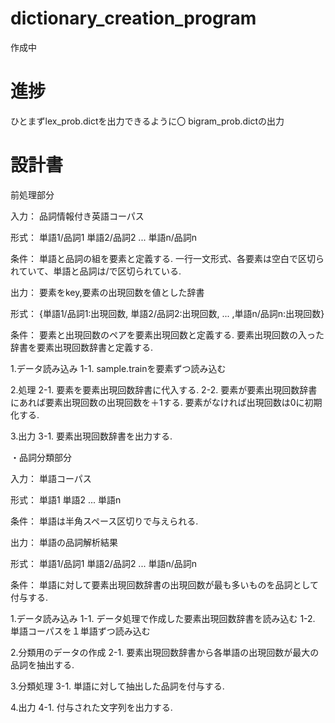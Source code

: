 # dictionary_creation_program
作成中

# 進捗
ひとまずlex_prob.dictを出力できるように〇
bigram_prob.dictの出力

# 設計書
前処理部分

入力：
品詞情報付き英語コーパス

形式：
単語1/品詞1 単語2/品詞2 ... 単語n/品詞n

条件：
単語と品詞の組を要素と定義する.
一行一文形式、各要素は空白で区切られていて、単語と品詞は/で区切られている.

出力：
要素をkey,要素の出現回数を値とした辞書

形式：
{単語1/品詞1:出現回数, 単語2/品詞2:出現回数, ... ,単語n/品詞n:出現回数}

条件：
要素と出現回数のペアを要素出現回数と定義する.
要素出現回数の入った辞書を要素出現回数辞書と定義する.

1.データ読み込み
1-1.
sample.trainを要素ずつ読み込む

2.処理
2-1.
要素を要素出現回数辞書に代入する.
2-2.
要素が要素出現回数辞書にあれば要素出現回数の出現回数を＋1する.
要素がなければ出現回数は0に初期化する.

3.出力
3-1.
要素出現回数辞書を出力する.



・品詞分類部分

入力：
単語コーパス

形式：
単語1 単語2 ... 単語n

条件：
単語は半角スペース区切りで与えられる.

出力：
単語の品詞解析結果

形式：
単語1/品詞1 単語2/品詞2 ... 単語n/品詞n

条件：
単語に対して要素出現回数辞書の出現回数が最も多いものを品詞として付与する.


1.データ読み込み
1-1.
データ処理で作成した要素出現回数辞書を読み込む
1-2.
単語コーパスを１単語ずつ読み込む

2.分類用のデータの作成
2-1.
要素出現回数辞書から各単語の出現回数が最大の品詞を抽出する.

3.分類処理
3-1.
単語に対して抽出した品詞を付与する.

4.出力
4-1.
付与された文字列を出力する.



